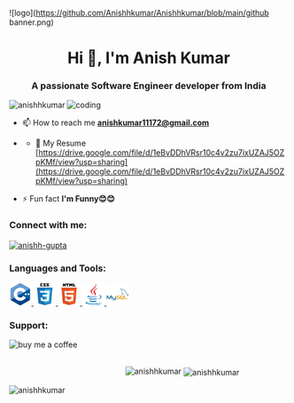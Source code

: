 ![logo](https://github.com/Anishhkumar/Anishhkumar/blob/main/github banner.png)
<h1 align="center">Hi 👋, I'm Anish Kumar</h1>
<h3 align="center">A passionate Software Engineer developer from India</h3>

<img align="right" alt="coding" width="400" src="https://user-images.githubusercontent.com/55389276/140866485-8fb1c876-9a8f-4d6a-98dc-08c4981eaf70.gif">
<p align="left"> <img src="https://komarev.com/ghpvc/?username=anishhkumar&label=Profile%20views&color=0e75b6&style=flat" alt="anishhkumar" /> </p>

- 📫 How to reach me **anishkumar11172@gmail.com**
- - 📄  My Resume [https://drive.google.com/file/d/1eBvDDhVRsr10c4v2zu7ixUZAJ5OZpKMf/view?usp=sharing](https://drive.google.com/file/d/1eBvDDhVRsr10c4v2zu7ixUZAJ5OZpKMf/view?usp=sharing)

- ⚡ Fun fact **I'm Funny😊😊**

<h3 align="left">Connect with me:</h3>
<p align="left">
<a href="https://linkedin.com/in/anishh-gupta" target="blank"><img align="center" src="https://raw.githubusercontent.com/rahuldkjain/github-profile-readme-generator/master/src/images/icons/Social/linked-in-alt.svg" alt="anishh-gupta" height="30" width="40" /></a>
</p>

<h3 align="left">Languages and Tools:</h3>
<p align="left"> <a href="https://www.w3schools.com/cpp/" target="_blank" rel="noreferrer"> <img src="https://raw.githubusercontent.com/devicons/devicon/master/icons/cplusplus/cplusplus-original.svg" alt="cplusplus" width="40" height="40"/> </a> <a href="https://www.w3schools.com/css/" target="_blank" rel="noreferrer"> <img src="https://raw.githubusercontent.com/devicons/devicon/master/icons/css3/css3-original-wordmark.svg" alt="css3" width="40" height="40"/> </a> <a href="https://www.w3.org/html/" target="_blank" rel="noreferrer"> <img src="https://raw.githubusercontent.com/devicons/devicon/master/icons/html5/html5-original-wordmark.svg" alt="html5" width="40" height="40"/> </a> <a href="https://www.java.com" target="_blank" rel="noreferrer"> <img src="https://raw.githubusercontent.com/devicons/devicon/master/icons/java/java-original.svg" alt="java" width="40" height="40"/> </a> <a href="https://www.mysql.com/" target="_blank" rel="noreferrer"> <img src="https://raw.githubusercontent.com/devicons/devicon/master/icons/mysql/mysql-original-wordmark.svg" alt="mysql" width="40" height="40"/> </a> </p>

<h3 align="left">Support:</h3>
<p><a href="https://www.buymeacoffee.com/buy me a coffee "> <img align="left" src="https://cdn.buymeacoffee.com/buttons/v2/default-yellow.png" height="50" width="210" alt="buy me a coffee " /></a></p><br><br>

<p><img align="left" src="https://github-readme-stats.vercel.app/api/top-langs?username=anishhkumar&show_icons=true&locale=en&layout=compact" alt="anishhkumar" /></p>

<p>&nbsp;<img align="center" src="https://github-readme-stats.vercel.app/api?username=anishhkumar&show_icons=true&locale=en" alt="anishhkumar" /></p>

<p><img align="center" src="https://github-readme-streak-stats.herokuapp.com/?user=anishhkumar&" alt="anishhkumar" /></p>
